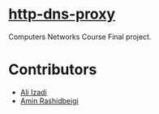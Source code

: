 # [http-dns-proxy](https://github.com/aminrashidbeigi/http-dns-proxy.git)
Computers Networks Course Final project.

# Contributors

- [Ali Izadi](https://github.com/aliizadi)
- [Amin Rashidbeigi](https://github.com/aminrashidbeigi/)
